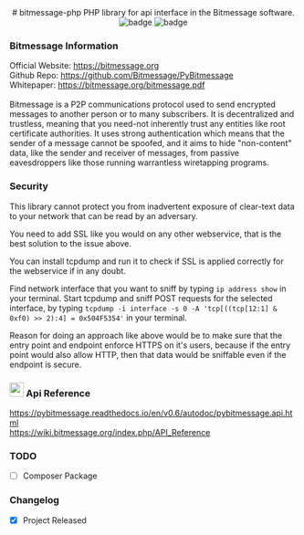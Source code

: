 <div align="center">
# bitmessage-php
PHP library for api interface in the Bitmessage software.
  
<img src="https://img.shields.io/badge/Bitmessage-Library-green" alt="badge"> 
<img src="https://img.shields.io/badge/Language-PHP-blue" alt="badge">
</div>

### Bitmessage Information
Official Website: https://bitmessage.org <br>
Github Repo: https://github.com/Bitmessage/PyBitmessage <br>
Whitepaper: https://bitmessage.org/bitmessage.pdf <br></br>
Bitmessage is a P2P communications protocol used to send encrypted messages to another person or to many subscribers. It is decentralized and trustless, meaning that you need-not inherently trust any entities like root certificate authorities. It uses strong authentication which means that the sender of a message cannot be spoofed, and it aims to hide "non-content" data, like the sender and receiver of messages, from passive eavesdroppers like those running warrantless wiretapping programs.

### Security
This library cannot protect you from inadvertent exposure of clear-text data to your network that can be read by an adversary.

You need to add SSL like you would on any other webservice, that is the best solution to the issue above.

You can install tcpdump and run it to check if SSL is applied correctly for the webservice if in any doubt.

Find network interface that you want to sniff by typing ``` ip address show ``` in your terminal.
Start tcpdump and sniff POST requests for the selected interface, by typing 
``` tcpdump -i interface -s 0 -A 'tcp[((tcp[12:1] & 0xf0) >> 2):4] = 0x504F5354' ``` in your terminal. 

Reason for doing an approach like above would be to make sure that the entry point and endpoint enforce HTTPS on it's users, because if the entry point would also allow HTTP, then that data would be sniffable even if the endpoint is secure.

### <img src="https://upload.wikimedia.org/wikipedia/commons/thumb/5/58/Ic_settings_48px.svg/2048px-Ic_settings_48px.svg.png" width="25" height="25" alt="cogs"> Api Reference
https://pybitmessage.readthedocs.io/en/v0.6/autodoc/pybitmessage.api.html <br>
https://wiki.bitmessage.org/index.php/API_Reference 


### TODO
- [ ] Composer Package

### Changelog
- [x] Project Released
